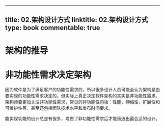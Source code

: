 
---
title: 02.架构设计方式
linktitle: 02.架构设计方式
type: book
commentable: true
---

# 架构的推导

# 非功能性需求决定架构

因为软件是为了满足客户的功能性需求的，所以很多设计人员可能会认为架构是由要实现的功能性需求决定的。但实际上真正决定软件架构的其实是非功能性需求。架构师要更加关注非功能性需求，常见的非功能性包括：性能，伸缩性，扩展性和可维护性等，甚至还包括团队技术水平和发布时间要求。

能实现功能的设计总是有很多，考虑了非功能性需求后才能筛选出最合适的设计。

    